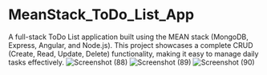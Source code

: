 # MeanStack_ToDo_List_App
A full-stack ToDo List application built using the MEAN stack (MongoDB, Express, Angular, and Node.js). This project showcases a complete CRUD (Create, Read, Update, Delete) functionality, making it easy to manage daily tasks effectively.
![Screenshot (88)](https://github.com/user-attachments/assets/3b131213-ad89-4a9d-b2ae-2bd9b6b4434a)
![Screenshot (89)](https://github.com/user-attachments/assets/56d8e3eb-6a40-4eb6-b9bd-42ab9fee1188)
![Screenshot (90)](https://github.com/user-attachments/assets/c4298211-7fb4-42f1-86de-4393a7246812)
